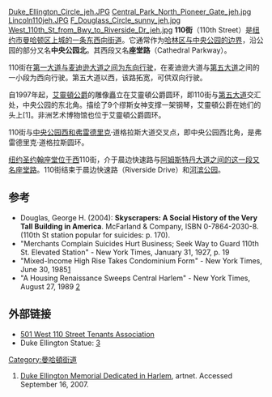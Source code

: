 [Duke_Ellington_Circle_jeh.JPG](https://zh.wikipedia.org/wiki/File:Duke_Ellington_Circle_jeh.JPG "fig:Duke_Ellington_Circle_jeh.JPG") [Central_Park_North_Pioneer_Gate_jeh.jpg](https://zh.wikipedia.org/wiki/File:Central_Park_North_Pioneer_Gate_jeh.jpg "fig:Central_Park_North_Pioneer_Gate_jeh.jpg") [Lincoln110jeh.JPG](https://zh.wikipedia.org/wiki/File:Lincoln110jeh.JPG "fig:Lincoln110jeh.JPG") [F_Douglass_Circle_sunny_jeh.jpg](https://zh.wikipedia.org/wiki/File:F_Douglass_Circle_sunny_jeh.jpg "fig:F_Douglass_Circle_sunny_jeh.jpg") [West_110th_St_from_Bwy_to_Riverside_Dr_jeh.jpg](https://zh.wikipedia.org/wiki/File:West_110th_St_from_Bwy_to_Riverside_Dr_jeh.jpg "fig:West_110th_St_from_Bwy_to_Riverside_Dr_jeh.jpg") **110街**（110th Street）是[纽约市](https://zh.wikipedia.org/wiki/纽约市 "wikilink")[曼哈顿区](https://zh.wikipedia.org/wiki/曼哈顿区 "wikilink")[上城的一条东西向街道](../Page/曼哈顿上城.md "wikilink")。它通常作为[哈林区与](https://zh.wikipedia.org/wiki/哈林区 "wikilink")[中央公园的边界](https://zh.wikipedia.org/wiki/中央公园 "wikilink")，沿公园的部分又名**中央公园北**。其西段又名**座堂路**（Cathedral Parkway）。

110街在[第一大道与](https://zh.wikipedia.org/wiki/第一大道 "wikilink")[麦迪逊大道之间为东向行驶](https://zh.wikipedia.org/wiki/麦迪逊大道 "wikilink")，在麦迪逊大道与[第五大道](../Page/第五大道.md "wikilink")之间的一小段为西向行驶。第五大道以西，该路拓宽，可供双向行驶。

自1997年起，[艾靈頓公爵](../Page/艾靈頓公爵.md "wikilink")的雕像矗立在艾靈頓公爵圆环，即110街与[第五大道](../Page/第五大道.md "wikilink")交汇处，中央公园的东北角。描绘了9个缪斯女神支撑一架钢琴，艾靈頓公爵在她们的头上\[1\]。非洲艺术博物馆也位于艾靈頓公爵圆环。

110街与[中央公园西和弗雷德里克](https://zh.wikipedia.org/wiki/中央公园西 "wikilink")·道格拉斯大道交叉点，即中央公园西北角，是弗雷德里克·道格拉斯圆环。

[纽约圣约翰座堂位于西](https://zh.wikipedia.org/wiki/紐約聖約翰神明大教堂 "wikilink")110街，介于晨边快速路与[阿姆斯特丹大道之间的这一段又名座堂路](https://zh.wikipedia.org/wiki/阿姆斯特丹大道 "wikilink")。110街结束于晨边快速路（Riverside Drive）和[河滨公园](https://zh.wikipedia.org/wiki/河滨公园_\(曼哈顿\) "wikilink")。

## 参考

  - Douglas, George H. (2004): **Skyscrapers: A Social History of the Very Tall Building in America**. McFarland & Company, ISBN 0-7864-2030-8. (110th St station popular for suicides: p. 170).
  - "Merchants Complain Suicides Hurt Business; Seek Way to Guard 110th St. Elevated Station" - New York Times, January 31, 1927, p. 19
  - "Mixed-Income High Rise Takes Condominium Form" - New York Times, June 30, 1985[1](http://www.nytimes.com/1985/06/30/realestate/mixed-income-high-rise-takes-condominium-form.html?scp=5&sq=Towers%20on%20the%20Park%20Condominum&st=cse)
  - "A Housing Renaissance Sweeps Central Harlem" - New York Times, August 27, 1989 [2](http://www.nytimes.com/1989/08/27/realestate/a-housing-renaissance-sweeps-central-harlem.html?scp=4&sq=Towers%20on%20the%20Park%20Condominum&st=cse)

## 外部链接

  - [501 West 110 Street Tenants Association](http://501west110street.wikidot.com)
  - Duke Ellington Statue: [3](http://www.magazineusa.com/us/cityguide/show.aspx?state=ny&unit=newyork&doc=44,002)

[Category:曼哈頓街道](https://zh.wikipedia.org/wiki/Category:曼哈頓街道 "wikilink")

1.  [Duke Ellington Memorial Dedicated in Harlem](http://www.artnet.com/magazine/news/robinson/robinson7-1-97.asp), artnet. Accessed September 16, 2007.